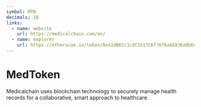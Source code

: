 ```yaml
---
symbol: MTN
decimals: 18
links:
  - name: website
    url: https://medicalchain.com/en/
  - name: explorer
    url: https://etherscan.io/token/0x41dBECc1cdC5517C6f76f6a6E836aDbEe2754DE3
---
```


# MedToken

Medicalchain uses blockchain technology to securely manage health records for a collaborative, smart approach to healthcare.
